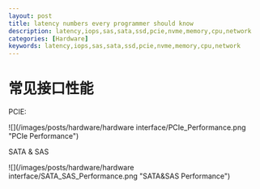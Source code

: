 ```yaml
---
layout: post
title: latency numbers every programmer should know
description: latency,iops,sas,sata,ssd,pcie,nvme,memory,cpu,network
categories: [Hardware]
keywords: latency,iops,sas,sata,ssd,pcie,nvme,memory,cpu,network
---
```



# 常见接口性能

PCIE:

![](/images/posts/hardware/hardware interface/PCIe_Performance.png "PCIe Performance")

SATA & SAS

![](/images/posts/hardware/hardware interface/SATA_SAS_Performance.png "SATA&SAS Performance")
